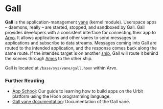 # Gall

**Gall** is the application-management [vane](glossary/vane) (kernel module). Userspace apps –⁠ daemons, really –⁠ are started, stopped, and sandboxed by Gall. Gall provides developers with a consistent interface for connecting their app to [Arvo](glossary/arvo). It allows applications and other vanes to send messages to applications and subscribe to data streams. Messages coming into Gall are routed to the intended application, and the response comes back along the same route. If the intended target is on another [ship](glossary/ship), Gall will route it behind the scenes through [Ames](glossary/ames) to the other ship.

Gall is located at `/base/sys/vane/gall.hoon` within Arvo.

### Further Reading

- [App School](courses/app-school/): Our guide to learning how to build apps on the Urbit platform using the Hoon programming language.
- [Gall vane documentation](system/kernel/gall): Documentation of the Gall vane.
